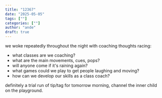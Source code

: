 ```yaml
---
title: "12367"
date: "2025-05-05"
tags: [""]
categories: [""]
author: "ande"
draft: true
---
```


we woke repeatedly throughout the night with coaching thoughts racing:
- what classes are we coaching?
- what are the main movements, cues, pops?
- will anyone come if it's raining again?
- what games could we play to get people laughing and moving?
- how can we develop our skills as a class coach?

definitely a trial run of tip/tag for tomorrow morning, channel the inner child on the playground.

